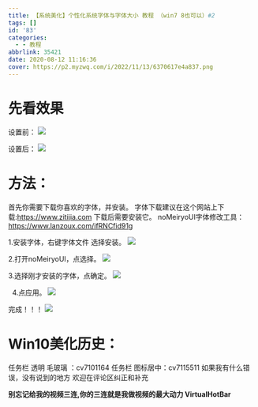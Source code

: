 ```yaml
---
title: 【系统美化】个性化系统字体与字体大小 教程 （win7 8也可以）#2
tags: []
id: '83'
categories:
  - - 教程
abbrlink: 35421
date: 2020-08-12 11:16:36
cover: https://p2.myzwq.com/i/2022/11/13/6370617e4a837.png
---
```


# 先看效果

设置前： 
![](https://p1.hotpe.top/i/2022/05/02/i9lfwn.png) 

设置后：
 ![](https://p1.hotpe.top/i/2022/05/02/i9nazh.png)

# 方法：

首先你需要下载你喜欢的字体，并安装。 
字体下载建议在这个网站上下载:https://www.zitijia.com 
下载后需要安装它。 
noMeiryoUI字体修改工具：https://www.lanzoux.com/ifRNCfid91g

 1.安装字体，右键字体文件 选择安装。
 ![](https://p1.hotpe.top/i/2022/05/02/i9wz0a.png)  

 2.打开noMeiryoUI，点选择。
 ![](https://p1.hotpe.top/i/2022/05/02/i9yz59.png)

 3.选择刚才安装的字体，点确定。
 ![](https://p1.hotpe.top/i/2022/05/02/i9zvlv.png)

   4.点应用。
 ![](https://p1.hotpe.top/i/2022/05/02/ia1yqk.png) 

完成！！！
 ![](https://p1.hotpe.top/i/2022/05/02/ia2o6r.png)

# Win10美化历史：

任务栏 透明 毛玻璃 ：cv7101164 
任务栏 图标居中：cv7115511 
如果我有什么错误，没有说到的地方 欢迎在评论区纠正和补充

 **别忘记给我的视频三连,你的三连就是我做视频的最大动力 VirtualHotBar**